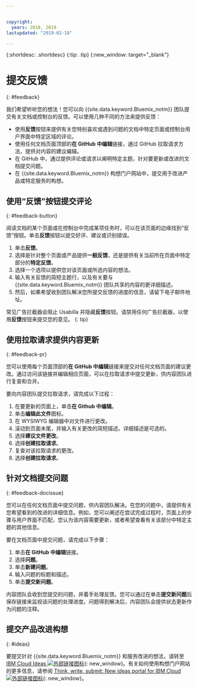 ```yaml
---


copyright:
  years: 2018, 2019
lastupdated: "2019-02-18"

---
```


{:shortdesc: .shortdesc}
{:tip: .tip}
{:new_window: target="_blank"}

# 提交反馈
{: #feedback}

我们希望听听您的想法！您可以向 {{site.data.keyword.Bluemix_notm}} 团队提交有关文档或控制台的反馈。可以使用几种不同的方法来提供反馈：

* 使用**反馈**按钮来提供有关您特别喜欢或遇到问题的文档中特定页面或控制台用户界面中特定区域的评论。
* 使用任何文档页面顶部的**在 GitHub 中编辑**链接，通过 GitHub 拉取请求方法，提供对内容的建议编辑。
* 在 GitHub 中，通过提供评论或请求以阐明特定主题，针对要更新或改进的文档提交问题。 
* 在 {{site.data.keyword.Bluemix_notm}} 构想门户网站中，提交用于改进产品或特定服务的构想。

## 使用“反馈”按钮提交评论
{: #feedback-button}

阅读文档的某个页面或在控制台中完成某项任务时，可以在该页面的边缘找到“反馈”按钮。单击**反馈**按钮以提交好评、建议或识别错误。

1. 单击**反馈**。
2. 选择是针对整个页面或产品提供**一般反馈**，还是提供有关当前所在页面中特定部分的**特定反馈**。
3. 选择一个选项以提供您对该页面或所选内容的想法。
4. 输入有关反馈的简短主题行，以及有关要与 {{site.data.keyword.Bluemix_notm}} 团队共享的内容的更详细描述。
5. 然后，如果希望收到团队解决您所提交反馈的进度的信息，请留下电子邮件地址。

常见广告拦截器会阻止 Usabilla 并隐藏**反馈**按钮。请禁用任何广告拦截器，以使用**反馈**按钮来提交您的意见。
{: tip}

## 使用拉取请求提供内容更新
{: #feedback-pr}

您可以使用每个页面顶部的**在 GitHub 中编辑**链接来提交对任何文档页面的建议更改。通过访问该链接并编辑相应页面，可以在拉取请求中提交更新，供内容团队进行复查和合并。 

要向内容团队提交拉取请求，请完成以下过程：

1. 在要更新的页面上，单击**在 Github 中编辑**。
2. 单击**编辑此文件**图标。
3. 在 WYSIWYG 编辑器中对文件进行更改。
4. 滚动到页面末尾，并输入有关更改的简短描述。详细描述是可选的。
5. 选择**建议文件更改**。
6. 选择**创建拉取请求**。
7. 复查对该拉取请求的更改。
8. 选择**创建拉取请求**。 

## 针对文档提交问题
{: #feedback-docissue}

您可以在任何文档页面中提交问题，供内容团队解决。在您的问题中，请提供有关您希望看到的改进的详细信息。例如，您可以阐述在尝试完成过程时，页面上的步骤与用户界面不匹配，您认为该内容需要更新，或者希望查看有关该部分中特定主题的其他信息。

要在文档页面中提交问题，请完成以下步骤：

1. 单击**在 GitHub 中编辑**链接。
2. 选择**问题**。
3. 单击**新建问题**。
4. 输入问题的标题和描述。
5. 单击**提交新问题**。 

内容团队会收到您提交的问题，并着手处理反馈。您可以通过在单击**提交新问题**后保存链接来监视该问题的处理进度。问题得到解决后，内容团队会提供状态更新作为问题的注释。

## 提交产品改进构想
{: #ideas}

要提交针对 {{site.data.keyword.Bluemix_notm}} 和服务改进的想法，请转至 [IBM Cloud Ideas ![外部链接图标](../icons/launch-glyph.svg)](https://ibmcloud.ideas.aha.io){: new_window}。有关如何使用构想门户网站的更多信息，请参阅 [Think, write, submit: New ideas portal for IBM Cloud ![外部链接图标](../icons/launch-glyph.svg)](https://developer.ibm.com/bluemix/2016/10/05/think-write-submit/){: new_window}。

